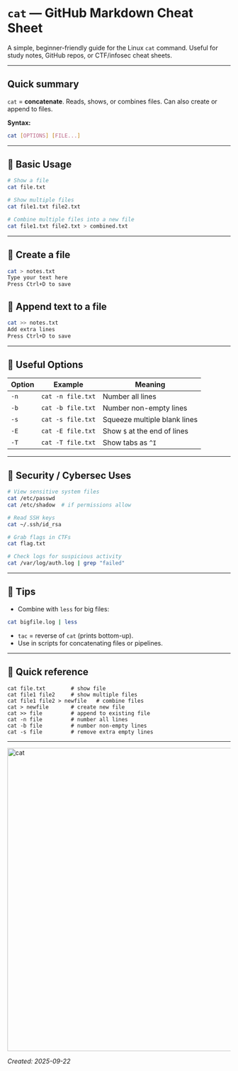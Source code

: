 # `cat` — GitHub Markdown Cheat Sheet

A simple, beginner-friendly guide for the Linux `cat` command. Useful for study notes, GitHub repos, or CTF/infosec cheat sheets.

---

## Quick summary

`cat` = **concatenate**. Reads, shows, or combines files. Can also create or append to files.

**Syntax:**

```bash
cat [OPTIONS] [FILE...]
```

---

## 🔹 Basic Usage

```bash
# Show a file
cat file.txt

# Show multiple files
cat file1.txt file2.txt

# Combine multiple files into a new file
cat file1.txt file2.txt > combined.txt
```

---

## 🔹 Create a file

```bash
cat > notes.txt
Type your text here
Press Ctrl+D to save
```

## 🔹 Append text to a file

```bash
cat >> notes.txt
Add extra lines
Press Ctrl+D to save
```

---

## 🔹 Useful Options

| Option | Example           | Meaning                      |
| ------ | ----------------- | ---------------------------- |
| `-n`   | `cat -n file.txt` | Number all lines             |
| `-b`   | `cat -b file.txt` | Number non-empty lines       |
| `-s`   | `cat -s file.txt` | Squeeze multiple blank lines |
| `-E`   | `cat -E file.txt` | Show `$` at the end of lines |
| `-T`   | `cat -T file.txt` | Show tabs as `^I`            |

---

## 🔹 Security / Cybersec Uses

```bash
# View sensitive system files
cat /etc/passwd
cat /etc/shadow  # if permissions allow

# Read SSH keys
cat ~/.ssh/id_rsa

# Grab flags in CTFs
cat flag.txt

# Check logs for suspicious activity
cat /var/log/auth.log | grep "failed"
```

---

## 🔹 Tips

* Combine with `less` for big files:

```bash
cat bigfile.log | less
```

* `tac` = reverse of `cat` (prints bottom-up).
* Use in scripts for concatenating files or pipelines.

---

## 🔹 Quick reference

```
cat file.txt        # show file
cat file1 file2     # show multiple files
cat file1 file2 > newfile   # combine files
cat > newfile       # create new file
cat >> file         # append to existing file
cat -n file         # number all lines
cat -b file         # number non-empty lines
cat -s file         # remove extra empty lines
```

---

<img width="1905" height="684" alt="cat" src="https://github.com/user-attachments/assets/50424467-079c-4a03-b032-59c3d19736fa" />




*Created: 2025-09-22*
